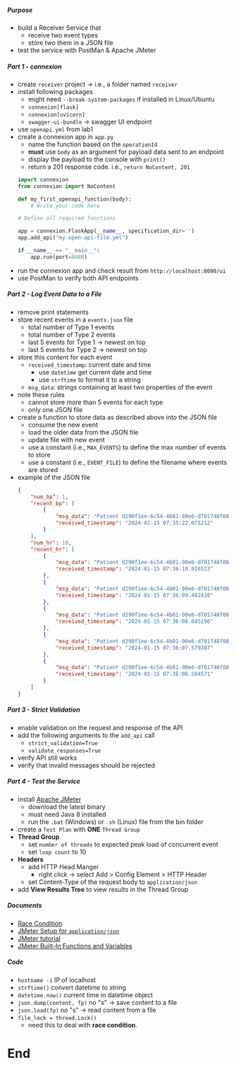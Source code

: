 
##### Purpose
- build a Receiver Service that 
	- receive two event types
	- store two them in a JSON file
- test the service with PostMan & Apache JMeter

##### Part 1 - connexion
- create `receiver` project		→ i.e., a folder named `receiver`
- install following packages 
	- might need `--break-system-packages` if installed in Linux/Ubuntu
	- `connexion[flask]`
	- `connexion[uvicorn]`
	- `swagger-ui-bundle`		→ swagger UI endpoint
- use `openapi.yml` from lab1
- create a connexion app in `app.py`
	- name the function based on the `operationId`
	- **must** use `body` as an argument for payload data sent to an endpoint
	- display the payload to the console with `print()`
	- return a 201 response code. i.e., `return NoContent, 201`
	```python
	import connexion
	from connexion import NoContent
	
	def my_first_openapi_function(body):
		# Write your code here
	
	# Define all required functions
	
	app = connexion.FlaskApp(__name__, specification_dir='')
	app.add_api("my-open-api-file.yml")
	
	if __name__ == "__main__":
		app.run(port=8080)
	```
- run the connexion app and check result from `http://localhost:8080/ui`
- use PostMan to verify both API endpoints

##### Part 2 - Log Event Data to a File
- remove print statements
- store recent events in a `events.json` file
	- total number of Type 1 events
	- total number of Type 2 events
	- last 5 events for Type 1 → newest on top
	- last 5 events for Type 2 → newest on top
- store this content for each event
	- `received_timestamp`: current date and time 
		- use `datetime` get current date and time
		- use `strftime` to format it to a string
	- `msg_data`: strings containing at least two properties of the event
- note these rules
	- cannot store more than 5 events for each type
	- only one JSON file
- create a function to store data as described above into the JSON file
	- consume the new event
	- load the older data from the JSON file
	- update file with new event
	- use a constant (i.e., `MAX_EVENTS`) to define the max number of events to store
	- use a constant (i.e., `EVENT_FILE`) to define the filename where events are stored
- example of the JSON file
	```JSON
	{
		"num_bp": 1,
		"recent_bp": [
			{
				"msg_data": "Patient d290f1ee-6c54-4b01-90e6-d701748f0851 with a BP of 120/80.",
				"received_timestamp": "2024-01-15 07:35:22.075212"
			}
		],
		"num_hr": 10,
		"recent_hr": [
			{
				"msg_data": "Patient d290f1ee-6c54-4b01-90e6-d701748f0851 with a heart rate of 85.",
				"received_timestamp": "2024-01-15 07:36:10.026523"
			},
			{
				"msg_data": "Patient d290f1ee-6c54-4b01-90e6-d701748f0851 with a heart rate of 86.",
				"received_timestamp": "2024-01-15 07:36:09.482410"
			},
			{
				"msg_data": "Patient d290f1ee-6c54-4b01-90e6-d701748f0851 with a heart rate of 81.",
				"received_timestamp": "2024-01-15 07:36:08.045196"
			},
			{
				"msg_data": "Patient d290f1ee-6c54-4b01-90e6-d701748f0851 with a heart rate of 89.",
				"received_timestamp": "2024-01-15 07:36:07.579387"
			},
			{
				"msg_data": "Patient d290f1ee-6c54-4b01-90e6-d701748f0851 with a heart rate of 78.",
				"received_timestamp": "2024-01-15 07:36:06.584571"
			}
		]
	}
	```

##### Part 3 - Strict Validation
- enable validation on the request and response of the API
- add the following arguments to the `add_api` call
	- `strict_validation=True`
	- `validate_responses=True`
- verify API still works
- verify that invalid messages should be rejected

##### Part 4 - Test the Service
- install [Apache JMeter](https://jmeter.apache.org/download_jmeter.cgi)
	- download the latest binary
	- must need Java 8 installed 
	- run the `.bat` (Windows) or `.sh` (Linux) file from the bin folder
- create a `Test Plan` with **ONE** `Thread Group`
- **Thread Group**
	- set `number of threads` to expected peak load of concurrent event
	- set `loop count` to 10
- **Headers**
	- add HTTP Head Manger 
		- right click → select Add > Config Element > HTTP Header
	- set Content-Type of the request body to `application/json`
- add **View Results Tree** to view results in the Thread Group

##### Documents
- [Race Condition](https://medium.com/yavar/understanding-race-conditions-in-python-and-how-to-handle-them-98f998708b2c)
- [JMeter Setup for `application/json`](https://www.redline13.com/blog/2020/03/jmeter-load-testing-with-a-json-payload/)
- [JMeter tutorial](https://www.blazemeter.com/blog/rest-api-testing)
- [JMeter Built-In Functions and Variables](https://jmeter.apache.org/usermanual/functions.html)

##### Code
- `hostname -i`		IP of localhost
- `strftime()`		convert datetime to string
- `datetime.now()`	current time in datetime object
- `json.dump(content, fp)`	no "s" → save content to a file
- `json.load(fp)`				no "s" → read content from a file
- `file_lock = thread.Lock()`
	- need this to deal with **race condition**.

# End